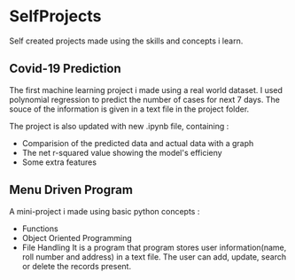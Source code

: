 # SelfProjects

Self created projects made using the skills and concepts i learn.

## Covid-19 Prediction
The first machine learning project i made using a real world dataset.
I used polynomial regression to predict the number of cases for next 7 days.
The souce of the information is given in a text file in the project folder.

The project is also updated with new .ipynb file, containing :
- Comparision of the predicted data and actual data with a graph
- The net r-squared value showing the model's efficieny
- Some extra features

## Menu Driven Program
A mini-project i made using basic python concepts :
- Functions
- Object Oriented Programming
- File Handling
It is a program that program stores user information(name, roll number and address) in a text file.
The user can add, update, search or delete the records present.

